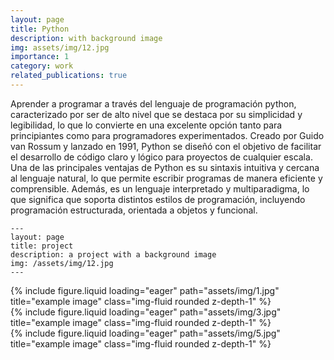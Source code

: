 ```yaml
---
layout: page
title: Python
description: with background image
img: assets/img/12.jpg
importance: 1
category: work
related_publications: true
---
```

Aprender a programar a través del lenguaje de programación python, caracterizado por ser de alto nivel que se destaca por su simplicidad y legibilidad, lo que lo convierte en una excelente opción tanto para principiantes como para programadores experimentados. Creado por Guido van Rossum y lanzado en 1991, Python se diseñó con el objetivo de facilitar el desarrollo de código claro y lógico para proyectos de cualquier escala. Una de las principales ventajas de Python es su sintaxis intuitiva y cercana al lenguaje natural, lo que permite escribir programas de manera eficiente y comprensible. Además, es un lenguaje interpretado y multiparadigma, lo que significa que soporta distintos estilos de programación, incluyendo programación estructurada, orientada a objetos y funcional.

    ---
    layout: page
    title: project
    description: a project with a background image
    img: /assets/img/12.jpg
    ---

<div class="row">
    <div class="col-sm mt-3 mt-md-0">
        {% include figure.liquid loading="eager" path="assets/img/1.jpg" title="example image" class="img-fluid rounded z-depth-1" %}
    </div>
    <div class="col-sm mt-3 mt-md-0">
        {% include figure.liquid loading="eager" path="assets/img/3.jpg" title="example image" class="img-fluid rounded z-depth-1" %}
    </div>
    <div class="col-sm mt-3 mt-md-0">
        {% include figure.liquid loading="eager" path="assets/img/5.jpg" title="example image" class="img-fluid rounded z-depth-1" %}
    </div>
</div>
